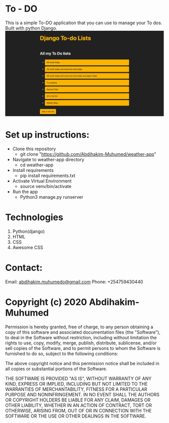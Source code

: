 # To - DO
This is a simple To-DO application that you can use to manage your To dos. Built with python Django.
![Preview](images/To-Do.png)
# Set up instructions:
- Clone this repository
    - git clone "https://github.com/Abdihakim-Muhumed/weather-app"
- Navigate to weather-app directory
    - cd weather-app
- Install requirements
    - pip install requirements.txt
- Activate Virtual Environment
    - source venv/bin/activate
- Run the app
    - Python3 manage.py runserver

# Technologies
 1. Python(django)
 2. HTML
 3. CSS
 4. Awesome CSS
 # Contact:

 Email: abdihakim.muhumedo@gmail.com 
 Phone: +254759430440

 # Copyright (c) 2020 Abdihakim-Muhumed

 Permission is hereby granted, free of charge, to any person obtaining a copy of this software and associated documentation files (the "Software"), to deal in the Software without restriction, including without limitation the rights to use, copy, modify, merge, publish, distribute, sublicense, and/or sell copies of the Software, and to permit persons to whom the Software is furnished to do so, subject to the following conditions:

The above copyright notice and this permission notice shall be included in all copies or substantial portions of the Software.

THE SOFTWARE IS PROVIDED "AS IS", WITHOUT WARRANTY OF ANY KIND, EXPRESS OR IMPLIED, INCLUDING BUT NOT LIMITED TO THE WARRANTIES OF MERCHANTABILITY, FITNESS FOR A PARTICULAR PURPOSE AND NONINFRINGEMENT. IN NO EVENT SHALL THE AUTHORS OR COPYRIGHT HOLDERS BE LIABLE FOR ANY CLAIM, DAMAGES OR OTHER LIABILITY, WHETHER IN AN ACTION OF CONTRACT, TORT OR OTHERWISE, ARISING FROM, OUT OF OR IN CONNECTION WITH THE SOFTWARE OR THE USE OR OTHER DEALINGS IN THE SOFTWARE.

